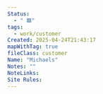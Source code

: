 ```yaml
---
Status:
  - " 🟩"
tags:
  - work/customer
Created: 2025-04-24T21:43:17
mapWithTag: true
fileClass: customer
Name: "Michaels"
Notes: ""
NoteLinks: 
Site Rules:
---
```


